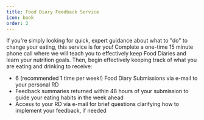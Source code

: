 ```yaml
---
title: Food Diary Feedback Service
icon: book
order: 2
---
```


If you're simply looking for quick, expert guidance about what to "do" to change your eating, this service is for you! Complete a one-time 15 minute phone call where we will teach you to effectively keep Food Diaries and learn your nutrition goals. Then, begin effectively keeping track of what you are eating and drinking to receive:

* 6 (recommended 1 time per week!) Food Diary Submissions via e-mail to your personal RD
* Feedback summaries returned within 48 hours of your submission to guide your eating habits in the week ahead
* Access to your RD via e-mail for brief questions clarifying how to implement your feedback, if needed


